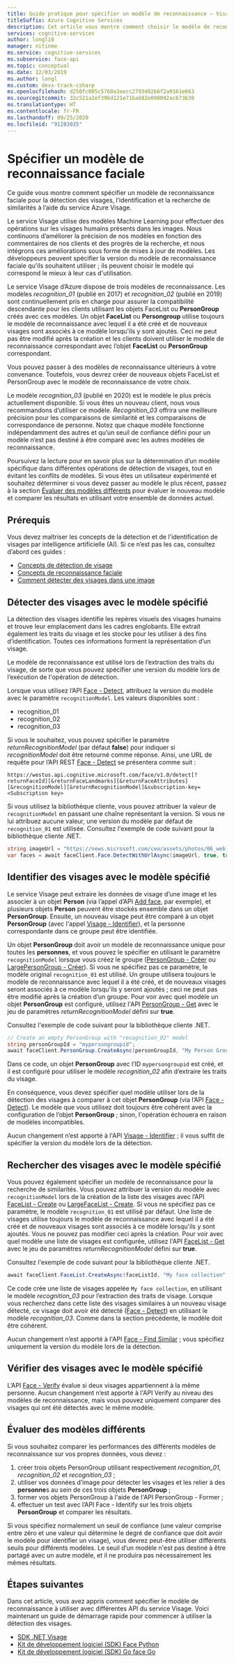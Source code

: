 ```yaml
---
title: Guide pratique pour spécifier un modèle de reconnaissance – Visage
titleSuffix: Azure Cognitive Services
description: Cet article vous montre comment choisir le modèle de reconnaissance à utiliser avec votre application Azure Visage.
services: cognitive-services
author: longli0
manager: nitinme
ms.service: cognitive-services
ms.subservice: face-api
ms.topic: conceptual
ms.date: 12/03/2019
ms.author: longl
ms.custom: devx-track-csharp
ms.openlocfilehash: d250fc005c5760a3eecc2793d02b6f2a9161e663
ms.sourcegitcommit: 32c521a2ef396d121e71ba682e098092ac673b30
ms.translationtype: HT
ms.contentlocale: fr-FR
ms.lasthandoff: 09/25/2020
ms.locfileid: "91283035"
---
```

# <a name="specify-a-face-recognition-model"></a>Spécifier un modèle de reconnaissance faciale

Ce guide vous montre comment spécifier un modèle de reconnaissance faciale pour la détection des visages, l’identification et la recherche de similarités à l’aide du service Azure Visage.

Le service Visage utilise des modèles Machine Learning pour effectuer des opérations sur les visages humains présents dans les images. Nous continuons d’améliorer la précision de nos modèles en fonction des commentaires de nos clients et des progrès de la recherche, et nous intégrons ces améliorations sous forme de mises à jour de modèles. Les développeurs peuvent spécifier la version du modèle de reconnaissance faciale qu'ils souhaitent utiliser ; ils peuvent choisir le modèle qui correspond le mieux à leur cas d'utilisation.

Le service Visage d’Azure dispose de trois modèles de reconnaissance. Les modèles _recognition_01_ (publié en 2017) et _recognition_02_ (publié en 2019) sont continuellement pris en charge pour assurer la compatibilité descendante pour les clients utilisant les objets FaceList ou **PersonGroup** créés avec ces modèles. Un objet **FaceList** ou **Persongroup** utilise toujours le modèle de reconnaissance avec lequel il a été créé et de nouveaux visages sont associés à ce modèle lorsqu'ils y sont ajoutés. Ceci ne peut pas être modifié après la création et les clients doivent utiliser le modèle de reconnaissance correspondant avec l’objet **FaceList** ou **PersonGroup** correspondant.

Vous pouvez passer à des modèles de reconnaissance ultérieurs à votre convenance. Toutefois, vous devrez créer de nouveaux objets FaceList et PersonGroup avec le modèle de reconnaissance de votre choix.

Le modèle _recognition_03_ (publié en 2020) est le modèle le plus précis actuellement disponible. Si vous êtes un nouveau client, nous vous recommandons d’utiliser ce modèle. _Recognition_03_ offrira une meilleure précision pour les comparaisons de similarité et les comparaisons de correspondance de personne. Notez que chaque modèle fonctionne indépendamment des autres et qu’un seuil de confiance défini pour un modèle n’est pas destiné à être comparé avec les autres modèles de reconnaissance.

Poursuivez la lecture pour en savoir plus sur la détermination d’un modèle spécifique dans différentes opérations de détection de visages, tout en évitant les conflits de modèles. Si vous êtes un utilisateur expérimenté et souhaitez déterminer si vous devez passer au modèle le plus récent, passez à la section [Évaluer des modèles différents](#evaluate-different-models) pour évaluer le nouveau modèle et comparer les résultats en utilisant votre ensemble de données actuel.


## <a name="prerequisites"></a>Prérequis

Vous devez maîtriser les concepts de la détection et de l'identification de visages par intelligence artificielle (AI). Si ce n’est pas les cas, consultez d’abord ces guides :

* [Concepts de détection de visage](../concepts/face-detection.md)
* [Concepts de reconnaissance faciale](../concepts/face-recognition.md)
* [Comment détecter des visages dans une image](HowtoDetectFacesinImage.md)

## <a name="detect-faces-with-specified-model"></a>Détecter des visages avec le modèle spécifié

La détection des visages identifie les repères visuels des visages humains et trouve leur emplacement dans les cadres englobants. Elle extrait également les traits du visage et les stocke pour les utiliser à des fins d’identification. Toutes ces informations forment la représentation d’un visage.

Le modèle de reconnaissance est utilisé lors de l’extraction des traits du visage, de sorte que vous pouvez spécifier une version du modèle lors de l’exécution de l'opération de détection.

Lorsque vous utilisez l’API [Face - Detect], attribuez la version du modèle avec le paramètre `recognitionModel`. Les valeurs disponibles sont :
* recognition_01
* recognition_02
* recognition_03


Si vous le souhaitez, vous pouvez spécifier le paramètre _returnRecognitionModel_ (par défaut **false**) pour indiquer si _recognitionModel_ doit être retourné comme réponse. Ainsi, une URL de requête pour l’API REST [Face - Detect] se présentera comme suit :

`https://westus.api.cognitive.microsoft.com/face/v1.0/detect[?returnFaceId][&returnFaceLandmarks][&returnFaceAttributes][&recognitionModel][&returnRecognitionModel]&subscription-key=<Subscription key>`

Si vous utilisez la bibliothèque cliente, vous pouvez attribuer la valeur de `recognitionModel` en passant une chaîne représentant la version. Si vous ne lui attribuez aucune valeur, une version du modèle par défaut de `recognition_01` est utilisée. Consultez l'exemple de code suivant pour la bibliothèque cliente .NET.

```csharp
string imageUrl = "https://news.microsoft.com/ceo/assets/photos/06_web.jpg";
var faces = await faceClient.Face.DetectWithUrlAsync(imageUrl, true, true, recognitionModel: "recognition_01", returnRecognitionModel: true);
```

## <a name="identify-faces-with-specified-model"></a>Identifier des visages avec le modèle spécifié

Le service Visage peut extraire les données de visage d’une image et les associer à un objet **Person** (via l’appel d’API [Add face](https://westus.dev.cognitive.microsoft.com/docs/services/563879b61984550e40cbbe8d/operations/563879b61984550f3039523b), par exemple), et plusieurs objets **Person** peuvent être stockés ensemble dans un objet **PersonGroup**. Ensuite, un nouveau visage peut être comparé à un objet **PersonGroup** (avec l'appel [Visage - Identifier]), et la personne correspondante dans ce groupe peut être identifiée.

Un objet **PersonGroup** doit avoir un modèle de reconnaissance unique pour toutes les **personnes**, et vous pouvez le spécifier en utilisant le paramètre `recognitionModel` lorsque vous créez le groupe ([PersonGroup - Créer] ou [LargePersonGroup - Créer]). Si vous ne spécifiez pas ce paramètre, le modèle original `recognition_01` est utilisé. Un groupe utilisera toujours le modèle de reconnaissance avec lequel il a été créé, et de nouveaux visages seront associés à ce modèle lorsqu'ils y seront ajoutés ; ceci ne peut pas être modifié après la création d’un groupe. Pour voir avec quel modèle un objet **PersonGroup** est configuré, utilisez l'API [PersonGroup - Get] avec le jeu de paramètres _returnRecognitionModel_ défini sur **true**.

Consultez l'exemple de code suivant pour la bibliothèque cliente .NET.

```csharp
// Create an empty PersonGroup with "recognition_02" model
string personGroupId = "mypersongroupid";
await faceClient.PersonGroup.CreateAsync(personGroupId, "My Person Group Name", recognitionModel: "recognition_02");
```

Dans ce code, un objet **PersonGroup** avec l’ID `mypersongroupid` est créé, et il est configuré pour utiliser le modèle _recognition_02_ afin d’extraire les traits du visage.

En conséquence, vous devez spécifier quel modèle utiliser lors de la détection des visages à comparer à cet objet **PersonGroup** (via l’API [Face - Detect]). Le modèle que vous utilisez doit toujours être cohérent avec la configuration de l’objet **PersonGroup** ; sinon, l'opération échouera en raison de modèles incompatibles.

Aucun changement n’est apporté à l'API [Visage - Identifier] ; il vous suffit de spécifier la version du modèle lors de la détection.

## <a name="find-similar-faces-with-specified-model"></a>Rechercher des visages avec le modèle spécifié

Vous pouvez également spécifier un modèle de reconnaissance pour la recherche de similarités. Vous pouvez attribuer la version du modèle avec `recognitionModel` lors de la création de la liste des visages avec l’API [FaceList - Create] ou [LargeFaceList - Create]. Si vous ne spécifiez pas ce paramètre, le modèle `recognition_01` est utilisé par défaut. Une liste de visages utilise toujours le modèle de reconnaissance avec lequel il a été créé et de nouveaux visages sont associés à ce modèle lorsqu'ils y sont ajoutés. Vous ne pouvez pas modifier ceci après la création. Pour voir avec quel modèle une liste de visages est configurée, utilisez l'API [FaceList - Get] avec le jeu de paramètres _returnRecognitionModel_ défini sur **true**.

Consultez l'exemple de code suivant pour la bibliothèque cliente .NET.

```csharp
await faceClient.FaceList.CreateAsync(faceListId, "My face collection", recognitionModel: "recognition_03");
```

Ce code crée une liste de visages appelée `My face collection`, en utilisant le modèle _recognition_03_ pour l’extraction des traits de visage. Lorsque vous recherchez dans cette liste des visages similaires à un nouveau visage détecté, ce visage doit avoir été détecté ([Face - Detect]) en utilisant le modèle _recognition_03_. Comme dans la section précédente, le modèle doit être cohérent.

Aucun changement n’est apporté à l'API [Face - Find Similar] ; vous spécifiez uniquement la version du modèle lors de la détection.

## <a name="verify-faces-with-specified-model"></a>Vérifier des visages avec le modèle spécifié

L’API [Face - Verify] évalue si deux visages appartiennent à la même personne. Aucun changement n’est apporté à l'API Verify au niveau des modèles de reconnaissance, mais vous pouvez uniquement comparer des visages qui ont été détectés avec le même modèle.

## <a name="evaluate-different-models"></a>Évaluer des modèles différents

Si vous souhaitez comparer les performances des différents modèles de reconnaissance sur vos propres données, vous devez :
1. créer trois objets PersonGroup utilisant respectivement _recognition_01_, _recognition_02_ et _recognition_03_ ;
1. utiliser vos données d’image pour détecter les visages et les relier à des **personne**s au sein de ces trois objets **PersonGroup** ; 
1. former vos objets PersonGroup à l'aide de l'API PersonGroup - Former ;
1. effectuer un test avec l’API Face - Identify sur les trois objets **PersonGroup** et comparer les résultats.


Si vous spécifiez normalement un seuil de confiance (une valeur comprise entre zéro et une valeur qui détermine le degré de confiance que doit avoir le modèle pour identifier un visage), vous devrez peut-être utiliser différents seuils pour différents modèles. Le seuil d’un modèle n'est pas destiné à être partagé avec un autre modèle, et il ne produira pas nécessairement les mêmes résultats.

## <a name="next-steps"></a>Étapes suivantes

Dans cet article, vous avez appris comment spécifier le modèle de reconnaissance à utiliser avec différentes API du service Visage. Voici maintenant un guide de démarrage rapide pour commencer à utiliser la détection des visages.

* [SDK .NET Visage](../Quickstarts/csharp-sdk.md)
* [Kit de développement logiciel (SDK) Face Python](../Quickstarts/python-sdk.md)
* [Kit de développement logiciel (SDK) Go face Go](../Quickstarts/go-sdk.md)

[Face - Detect]: https://westus.dev.cognitive.microsoft.com/docs/services/563879b61984550e40cbbe8d
[Face - Find Similar]: https://westus.dev.cognitive.microsoft.com/docs/services/563879b61984550e40cbbe8d/operations/563879b61984550f30395237
[Visage - Identifier]: https://westus.dev.cognitive.microsoft.com/docs/services/563879b61984550e40cbbe8d/operations/563879b61984550f30395239
[Face - Verify]: https://westus.dev.cognitive.microsoft.com/docs/services/563879b61984550e40cbbe8d/operations/563879b61984550f3039523a
[PersonGroup - Créer]: https://westus.dev.cognitive.microsoft.com/docs/services/563879b61984550e40cbbe8d/operations/563879b61984550f30395244
[PersonGroup - Get]: https://westus.dev.cognitive.microsoft.com/docs/services/563879b61984550e40cbbe8d/operations/563879b61984550f30395246
[PersonGroup Person - Add Face]: https://westus.dev.cognitive.microsoft.com/docs/services/563879b61984550e40cbbe8d/operations/563879b61984550f3039523b
[PersonGroup - Train]: https://westus.dev.cognitive.microsoft.com/docs/services/563879b61984550e40cbbe8d/operations/563879b61984550f30395249
[LargePersonGroup - Créer]: https://westus.dev.cognitive.microsoft.com/docs/services/563879b61984550e40cbbe8d/operations/599acdee6ac60f11b48b5a9d
[FaceList - Create]: https://westus.dev.cognitive.microsoft.com/docs/services/563879b61984550e40cbbe8d/operations/563879b61984550f3039524b
[FaceList - Get]: https://westus.dev.cognitive.microsoft.com/docs/services/563879b61984550e40cbbe8d/operations/563879b61984550f3039524c
[LargeFaceList - Create]: https://westus.dev.cognitive.microsoft.com/docs/services/563879b61984550e40cbbe8d/operations/5a157b68d2de3616c086f2cc
